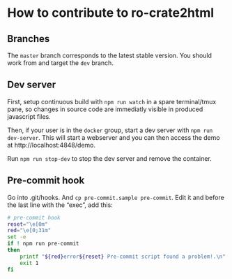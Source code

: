 # How to contribute to ro-crate2html

## Branches

The `master` branch corresponds to the latest stable version. You should work from and target the `dev` branch.

## Dev server

First, setup continuous build with `npm run watch` in a spare terminal/tmux pane, so changes in source code are immediatly visible in produced javascript files.

Then, if your user is in the `docker` group, start a dev server with `npm run dev-server`. This will start a webserver and you can then access the demo at http://localhost:4848/demo.

Run `npm run stop-dev` to stop the dev server and remove the container.

## Pre-commit hook

Go into .git/hooks. And `cp pre-commit.sample pre-commit`. Edit it and before the last line with the “exec”, add this:

~~~bash
# pre-commit hook
reset="\e[0m"
red="\e[0;31m"
set -e
if ! npm run pre-commit
then
    printf "${red}error${reset} Pre-commit script found a problem!.\n"
    exit 1
fi
~~~
